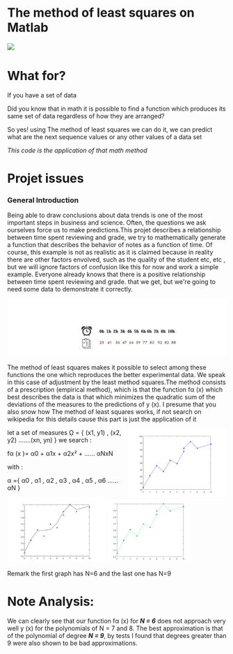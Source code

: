 #  The method of least squares on Matlab

<img src="https://thumbs.dreamstime.com/b/hand-analyst-pointing-computer-display-results-statistical-data-analysis-diagrams-charts-graphs-business-140378662.jpg">

# What for?

If you have a set of data

Did you know that in math it is possible to find a function
which produces its same set of data regardless of how they are arranged?

So yes! using The method of least squares we can do it, we can predict what are the next sequence values or any other values
of a data set

*This code is the application of that math method* 

# Projet issues 

<h3>General Introduction</h3>

Being able to draw conclusions about data trends is one of the most important steps in business and science.
Often, the questions we ask ourselves force us to make predictions.This projet describes a
relationship between time spent reviewing and grade, we try to mathematically generate a function that describes the behavior
of notes as a function of time. Of course, this example is not as realistic as it is claimed because in reality
there are other factors envolved, such as the quality of the student etc, etc , but we will ignore factors of
confusion like this for now and work a simple example.
Everyone already knows that there is a positive relationship between time spent reviewing and grade.
that we get, but we're going to need some data to demonstrate it correctly.

<img src="images/hours_score.jpg">
<p align="left">The method of least squares makes it possible to select among these functions the one which reproduces the better experimental data. We speak in this case of adjustment by the least method squares.The method consists of a prescription (empirical method), which is that the function fα (x) which best describes the data is that which minimizes the quadratic sum of the deviations of the measures to the predictions of y (x). I presume that you also snow how The method of least squares works, if not search on wikipedia for this details cause this part is just the application of it</p><img src="images/graph1.png" align="right" width="45%"></img>

let a set of measures  ῼ = { (x1, y1) , (x2, y2) .......(xn, yn) } 
we search :

fα (x )= α0 + α1x + α2x² + …… αNxN

with : 

α ={ α0 , α1 , α2 , α3 , α4 , α5 , α6 …… αN } 


<img src="images/graph2.png" width="45%"></img>
<img src="images/graph3.png" width="38%"></img> 
                             
Remark the first graph has N=6 and the last one has N=9

# Note Analysis: 

We can clearly see that our function fα (x) for ***N = 6*** does not approach very well y (x) for
the polynomials of N = 7 and 8. The best approximation is that of the polynomial of degree ***N = 9***, by
tests I found that degrees greater than 9 were also shown to be bad approximations.


